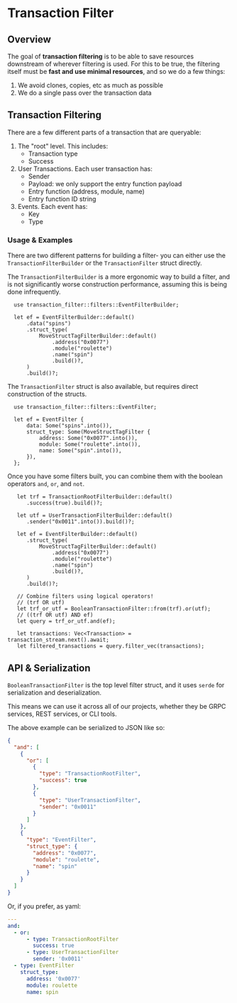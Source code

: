 # Transaction Filter

## Overview

The goal of **transaction filtering** is to be able to save resources downstream of wherever filtering is used.
For this to be true, the filtering itself must be **fast and use minimal resources**, and so we do a few things:

1. We avoid clones, copies, etc as much as possible
2. We do a single pass over the transaction data

## Transaction Filtering

There are a few different parts of a transaction that are queryable:

1. The "root" level. This includes:
    - Transaction type
    - Success
2. User Transactions. Each user transaction has:
    - Sender
    - Payload: we only support the entry function payload
    - Entry function (address, module, name)
    - Entry function ID string
3. Events. Each event has:
    - Key
    - Type

### Usage & Examples

There are two different patterns for building a filter- you can either use the `TransactionFilterBuilder` or
the `TransactionFilter` struct directly.

The `TransactionFilterBuilder` is a more ergonomic way to build a filter, and is not significantly worse construction
performance, assuming this is being done infrequently.

```
  use transaction_filter::filters::EventFilterBuilder;

  let ef = EventFilterBuilder::default()
      .data("spins")
      .struct_type(
          MoveStructTagFilterBuilder::default()
              .address("0x0077")
              .module("roulette")
              .name("spin")
              .build()?,
      )
      .build()?;
```

The `TransactionFilter` struct is also available, but requires direct construction of the structs.

```
  use transaction_filter::filters::EventFilter;

  let ef = EventFilter {
      data: Some("spins".into()),
      struct_type: Some(MoveStructTagFilter {
          address: Some("0x0077".into()),
          module: Some("roulette".into()),
          name: Some("spin".into()),
      }),
  };
```

Once you have some filters built, you can combine them with the boolean operators `and`, `or`, and `not`.

```
   let trf = TransactionRootFilterBuilder::default()
      .success(true).build()?;
     
   let utf = UserTransactionFilterBuilder::default()
      .sender("0x0011".into()).build()?;
   
   let ef = EventFilterBuilder::default()
      .struct_type(
          MoveStructTagFilterBuilder::default()
              .address("0x0077")
              .module("roulette")
              .name("spin")
              .build()?,
      )
      .build()?;
   
   // Combine filters using logical operators!
   // (trf OR utf)
   let trf_or_utf = BooleanTransactionFilter::from(trf).or(utf);
   // ((trf OR utf) AND ef)
   let query = trf_or_utf.and(ef);
    
   let transactions: Vec<Transaction> = transaction_stream.next().await;
   let filtered_transactions = query.filter_vec(transactions);
```

## API & Serialization

`BooleanTransactionFilter` is the top level filter struct, and it uses `serde` for serialization and deserialization.

This means we can use it across all of our projects, whether they be GRPC services, REST services, or CLI tools.

The above example can be serialized to JSON like so:

```json
{
  "and": [
    {
      "or": [
        {
          "type": "TransactionRootFilter",
          "success": true
        },
        {
          "type": "UserTransactionFilter",
          "sender": "0x0011"
        }
      ]
    },
    {
      "type": "EventFilter",
      "struct_type": {
        "address": "0x0077",
        "module": "roulette",
        "name": "spin"
      }
    }
  ]
}
```

Or, if you prefer, as yaml:

```yaml
---
and:
  - or:
      - type: TransactionRootFilter
        success: true
      - type: UserTransactionFilter
        sender: '0x0011'
  - type: EventFilter
    struct_type:
      address: '0x0077'
      module: roulette
      name: spin
```

